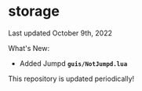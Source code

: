 # storage
Last updated October 9th, 2022

What's New:
- Added Jumpd **`guis/NotJumpd.lua`**

This repository is updated periodically!
